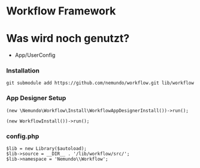 # Workflow Framework

# Was wird noch genutzt?
- App/UserConfig




### Installation

```
git submodule add https://github.com/nemundo/workflow.git lib/workflow
```


### App Designer Setup
```
(new \Nemundo\Workflow\Install\WorkflowAppDesignerInstall())->run();

(new WorkflowInstall())->run();

```

### config.php
```
$lib = new Library($autoload);
$lib->source = __DIR__ . '/lib/workflow/src/';
$lib->namespace = 'Nemundo\\Workflow';
```